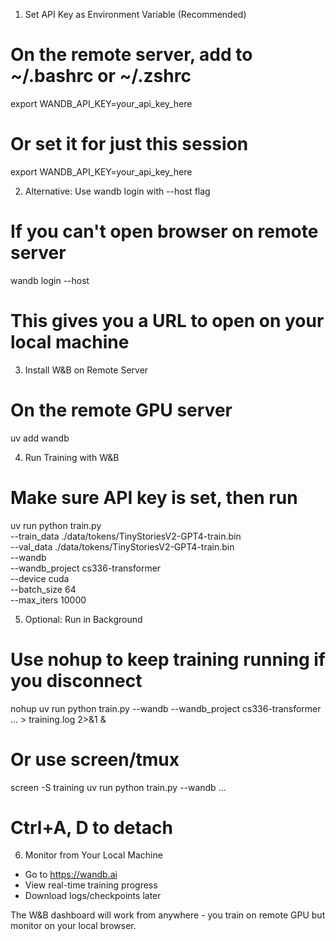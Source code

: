   1. Set API Key as Environment Variable (Recommended)

  # On the remote server, add to ~/.bashrc or ~/.zshrc
  export WANDB_API_KEY=your_api_key_here

  # Or set it for just this session
  export WANDB_API_KEY=your_api_key_here

  2. Alternative: Use wandb login with --host flag

  # If you can't open browser on remote server
  wandb login --host
  # This gives you a URL to open on your local machine

  3. Install W&B on Remote Server

  # On the remote GPU server
  uv add wandb

  4. Run Training with W&B

  # Make sure API key is set, then run
  uv run python train.py \
    --train_data ./data/tokens/TinyStoriesV2-GPT4-train.bin \
    --val_data ./data/tokens/TinyStoriesV2-GPT4-train.bin \
    --wandb \
    --wandb_project cs336-transformer \
    --device cuda \
    --batch_size 64 \
    --max_iters 10000

  5. Optional: Run in Background

  # Use nohup to keep training running if you disconnect
  nohup uv run python train.py --wandb --wandb_project cs336-transformer ... > training.log 2>&1 &

  # Or use screen/tmux
  screen -S training
  uv run python train.py --wandb ...
  # Ctrl+A, D to detach

  6. Monitor from Your Local Machine

  - Go to https://wandb.ai
  - View real-time training progress
  - Download logs/checkpoints later

  The W&B dashboard will work from anywhere - you train on remote GPU but monitor on your local browser.